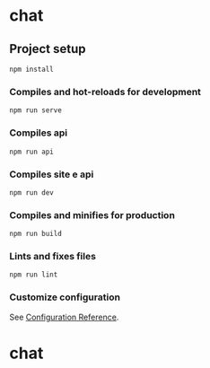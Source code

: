 # chat

## Project setup
```
npm install
```

### Compiles and hot-reloads for development
```
npm run serve
```

### Compiles api
```
npm run api
```

### Compiles site e api
```
npm run dev
```

### Compiles and minifies for production
```
npm run build
```

### Lints and fixes files
```
npm run lint
```

### Customize configuration
See [Configuration Reference](https://cli.vuejs.org/config/).
# chat

